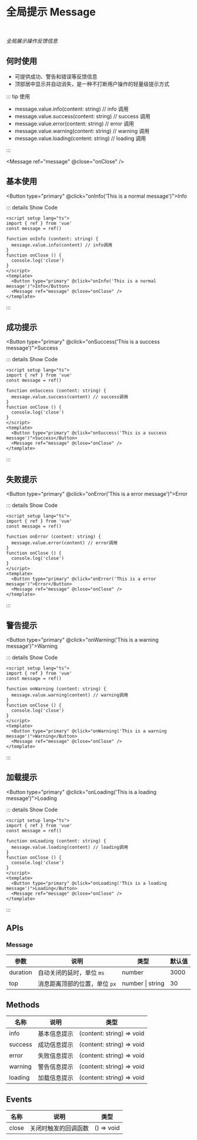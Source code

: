 # 全局提示 Message

<BackTop />
<Watermark fullscreen content="Vue Amazing UI" />

<br/>

*全局展示操作反馈信息*

## 何时使用

- 可提供成功、警告和错误等反馈信息
- 顶部居中显示并自动消失，是一种不打断用户操作的轻量级提示方式

::: tip 使用

- message.value.info(content: string) // info 调用
- message.value.success(content: string) // success 调用
- message.value.error(content: string) // error 调用
- message.value.warning(content: string) // warning 调用
- message.value.loading(content: string) // loading 调用

:::

<script setup lang="ts">
import { ref } from 'vue'
const message = ref()

function onInfo (content: string) {
  message.value.info(content) // info调用
}
function onSuccess (content: string) {
  message.value.success(content) // success调用
}
function onError (content: string) {
  message.value.error(content) // error调用
}
function onWarning (content: string) {
  message.value.warning(content) // warning调用
}
function onLoading (content: string) {
  message.value.loading(content) // loading调用
}
function onClose () {
  console.log('close')
}
</script>

<Message ref="message" @close="onClose" />

## 基本使用

<Button type="primary" @click="onInfo('This is a normal message')">Info</Button>

::: details Show Code

```vue
<script setup lang="ts">
import { ref } from 'vue'
const message = ref()

function onInfo (content: string) {
  message.value.info(content) // info调用
}
function onClose () {
  console.log('close')
}
</script>
<template>
  <Button type="primary" @click="onInfo('This is a normal message')">Info</Button>
  <Message ref="message" @close="onClose" />
</template>
```

:::

## 成功提示

<Button type="primary" @click="onSuccess('This is a success message')">Success</Button>

::: details Show Code

```vue
<script setup lang="ts">
import { ref } from 'vue'
const message = ref()

function onSuccess (content: string) {
  message.value.success(content) // success调用
}
function onClose () {
  console.log('close')
}
</script>
<template>
  <Button type="primary" @click="onSuccess('This is a success message')">Success</Button>
  <Message ref="message" @close="onClose" />
</template>
```

:::

## 失败提示

<Button type="primary" @click="onError('This is a error message')">Error</Button>

::: details Show Code

```vue
<script setup lang="ts">
import { ref } from 'vue'
const message = ref()

function onError (content: string) {
  message.value.error(content) // error调用
}
function onClose () {
  console.log('close')
}
</script>
<template>
  <Button type="primary" @click="onError('This is a error message')">Error</Button>
  <Message ref="message" @close="onClose" />
</template>
```

:::

## 警告提示

<Button type="primary" @click="onWarning('This is a warning message')">Warning</Button>

::: details Show Code

```vue
<script setup lang="ts">
import { ref } from 'vue'
const message = ref()

function onWarning (content: string) {
  message.value.warning(content) // warning调用
}
function onClose () {
  console.log('close')
}
</script>
<template>
  <Button type="primary" @click="onWarning('This is a warning message')">Warning</Button>
  <Message ref="message" @close="onClose" />
</template>
```

:::

## 加载提示

<Button type="primary" @click="onLoading('This is a loading message')">Loading</Button>

::: details Show Code

```vue
<script setup lang="ts">
import { ref } from 'vue'
const message = ref()

function onLoading (content: string) {
  message.value.loading(content) // loading调用
}
function onClose () {
  console.log('close')
}
</script>
<template>
  <Button type="primary" @click="onLoading('This is a loading message')">Loading</Button>
  <Message ref="message" @close="onClose" />
</template>
```

:::

## APIs

### Message

参数 | 说明 | 类型 | 默认值
-- | -- | -- | --
duration | 自动关闭的延时，单位 `ms` | number | 3000
top | 消息距离顶部的位置，单位 `px` | number &#124; string | 30

## Methods

名称 | 说明 | 类型
-- | -- | --
info | 基本信息提示 | (content: string) => void
success | 成功信息提示 | (content: string) => void
error | 失败信息提示 | (content: string) => void
warning | 警告信息提示 | (content: string) => void
loading | 加载信息提示 | (content: string) => void

## Events

名称 | 说明 | 类型
-- | -- | --
close | 关闭时触发的回调函数 | () => void
